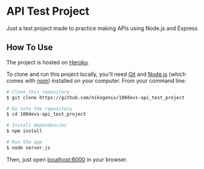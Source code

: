# API Test Project

Just a test project made to practice making APIs using Node.js and Express

## How To Use

The project is hosted on [Heroku](https://nikogenix-api-test-project.herokuapp.com/).

To clone and run this project locally, you'll need [Git](https://git-scm.com) and [Node.js](https://nodejs.org/en/download/) (which comes with [npm](http://npmjs.com)) installed on your computer. From your command line:

```bash
# Clone this repository
$ git clone https://github.com/nikogenix/100devs-api_test_project

# Go into the repository
$ cd 100devs-api_test_project

# Install dependencies
$ npm install

# Run the app
$ node server.js

```

Then, just open [localhost:8000](http://localhost:8000) in your browser.
